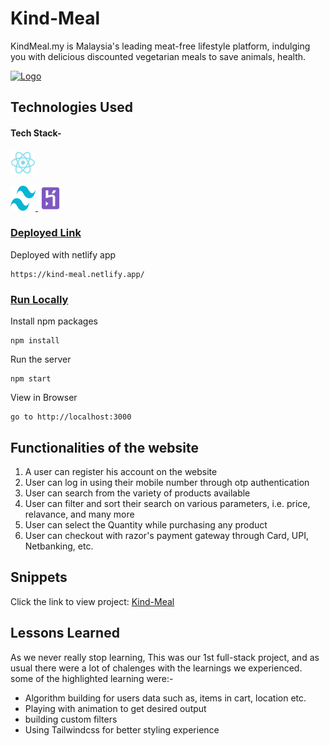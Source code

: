 # Kind-Meal
KindMeal.my is Malaysia's leading meat-free lifestyle platform, indulging you with delicious discounted vegetarian meals to save animals, health.


<a href="https://kind-meal.netlify.app//">![Logo](https://www.kindmeal.my/photos/deal/5/518-3788-m.jpg)</a>
## Technologies Used

#### Tech Stack-

<p float="left">
  
  <a href="https://reactjs.org/" target="_blank" rel="noreferrer"> <img src="https://github.com/ribhar/ribhar/blob/main/giticons/icons8-react-native.svg" alt="react" width="40" height="40"/> </a> 
  
  
   <a href="https://tailwindcss.com/" target="_blank" rel="noreferrer"> <img src="https://github.com/ribhar/ribhar/blob/main/giticons/tailwind-css.svg" alt="tailwind" width="40" height="40"/> </a> 
  <a href="https://dashboard.heroku.com/" target="_blank" rel="noreferrer"> <img src="https://github.com/ribhar/ribhar/blob/main/giticons/icons8-heroku.svg" alt="heroku" width="40" height="40"/> </a>
</p>
 
 ### <u>Deployed Link</u>


Deployed with netlify app 
```
https://kind-meal.netlify.app/
 ```

### <u>Run Locally</u>


Install npm packages

```
npm install
```

Run the server

```
npm start
```

View in Browser

```
go to http://localhost:3000
```

## Functionalities of the website

1. A user can register his account on the website
2. User can log in using their mobile number through otp authentication
3. User can search from the variety of products available 
4. User can filter and sort their search on various parameters, i.e. price, relavance, and many more
5. User can select the Quantity while purchasing any product
6. User can checkout with razor's payment gateway through Card, UPI, Netbanking, etc. 

## Snippets

 
 Click the link to view project: 
 <a href="https://kind-meal.netlify.app/">Kind-Meal</a>
  
## Lessons Learned

As we never really stop learning, This was our 1st full-stack project, and as usual there were a lot of chalenges with the learnings we experienced. some of the highlighted learning were:-

- Algorithm building for users data such as, items in cart, location etc.
- Playing with animation to get desired output
- building custom filters
- Using Tailwindcss for better styling experience





